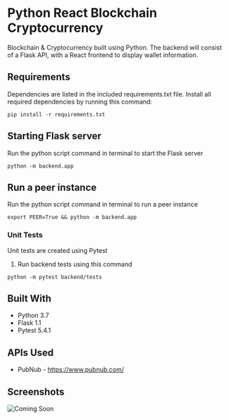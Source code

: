 # Python React Blockchain Cryptocurrency

Blockchain & Cryptocurrency built using Python. The backend will consist of a Flask API, with a React frontend to display wallet information.

## Requirements

Dependencies are listed in the included requirements.txt file. Install all required dependencies by running this command:

```
pip install -r requirements.txt
```

## Starting Flask server

Run the python script command in terminal to start the Flask server

```
python -m backend.app
```

## Run a peer instance

Run the python script command in terminal to run a peer instance

```
export PEER=True && python -m backend.app
```

### Unit Tests

Unit tests are created using Pytest

1. Run backend tests using this command

```
python -m pytest backend/tests
```

## Built With

- Python 3.7
- Flask 1.1
- Pytest 5.4.1

## APIs Used

- PubNub - https://www.pubnub.com/

## Screenshots

![Coming Soon](https://upload.wikimedia.org/wikipedia/commons/8/80/Comingsoon.png "Coming Soon")
